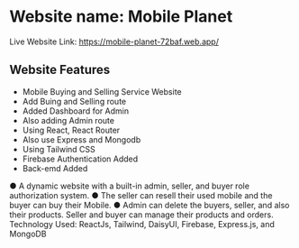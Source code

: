 # Website name: Mobile Planet
Live Website Link: https://mobile-planet-72baf.web.app/

## Website Features
* Mobile Buying and Selling Service Website
* Add Buing and Selling route
* Added Dashboard for Admin
* Also adding Admin route
* Using React, React Router
* Also use Express and Mongodb
* Using Tailwind CSS
* Firebase Authentication Added
* Back-emd Added

● A dynamic website with a built-in admin, seller, and buyer role authorization system.
● The seller can resell their used mobile and the buyer can buy their Mobile.
● Admin can delete the buyers, seller, and also their products. Seller and buyer can manage their
products and orders.
Technology Used: ReactJs, Tailwind, DaisyUI, Firebase, Express.js, and MongoDB
